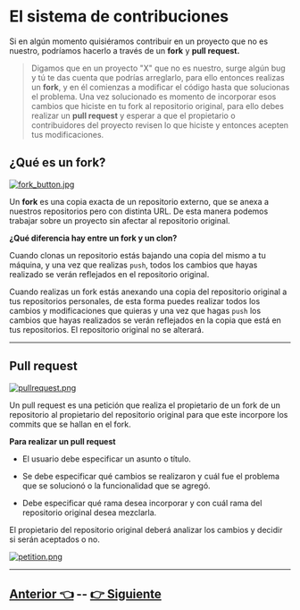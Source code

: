 # El sistema de contribuciones

Si en algún momento quisiéramos contribuir en un proyecto que no es nuestro, podríamos hacerlo a través de un **fork** y **pull request.**
 
> Digamos que en un proyecto "X" que no es nuestro, surge algún bug y tú te das cuenta que podrías arreglarlo, para ello entonces realizas un **fork**, y en él comienzas a modificar el código hasta que solucionas el problema. Una vez solucionado es momento de incorporar esos cambios que hiciste en tu fork al repositorio original, para ello debes realizar un **pull request** y esperar a que el propietario o contribuidores del proyecto revisen lo que hiciste y entonces acepten tus modificaciones.  

## ¿Qué es un fork?  

[![fork_button.jpg](https://s5.postimg.org/daehgn5t3/fork_button.jpg)](https://postimg.org/image/7m86pr1gj/)  

Un **fork** es una copia exacta de un repositorio externo, que se anexa a nuestros repositorios pero con distinta URL. De esta manera podemos trabajar sobre un proyecto sin afectar al repositorio original.   

**¿Qué diferencia hay entre un fork y un clon?**  

Cuando clonas un repositorio estás bajando una copia del mismo a tu máquina, y una vez que realizas <code>push</code>, todos los cambios que hayas realizado se verán reflejados en el repositorio original.  

Cuando realizas un fork estás anexando una copia del repositorio original a tus repositorios personales, de esta forma puedes realizar todos los cambios y modificaciones que quieras y una vez que hagas <code>push</code> los cambios que hayas realizados se verán reflejados en la copia que está en tus repositorios. El repositorio original no se alterará.  

***  

## Pull request  
[![pullrequest.png](https://s5.postimg.org/f4rbydstj/pullrequest.png)](https://postimg.org/image/3seqglk4j/)  

Un pull request es una petición que realiza el propietario de un fork de un repositorio al propietario del repositorio original para que este incorpore los commits que se hallan en el fork.  

**Para realizar un pull request**
* El usuario debe especificar un asunto o título.

* Se debe especificar qué cambios se realizaron y cuál fue el problema que se solucionó o la funcionalidad que se agregó.

* Debe especificar qué rama desea incorporar y con cuál rama del repositorio original desea mezclarla.


El propietario del repositorio original deberá analizar los cambios y decidir si serán aceptados o no.  


[![petition.png](https://s5.postimg.org/z0nbdx9uv/petition.png)](https://postimg.org/image/tp8et7ns3/)
***
## [Anterior 👈](Page8.md)  --  [👉 Siguiente](Page10.md)
